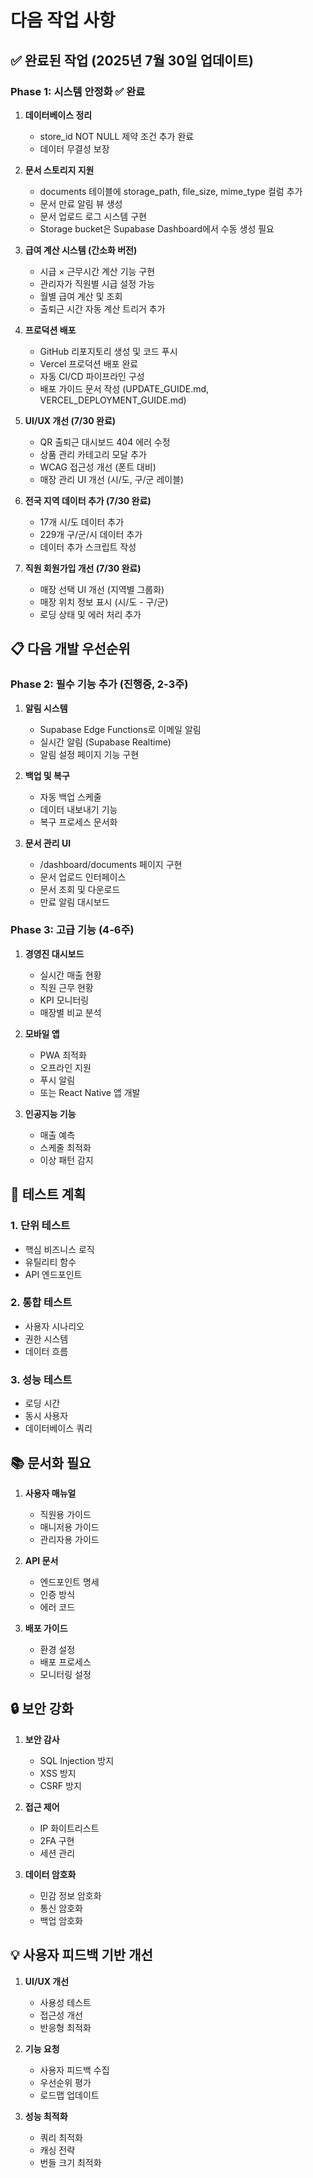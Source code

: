 # 다음 작업 사항

## ✅ 완료된 작업 (2025년 7월 30일 업데이트)

### Phase 1: 시스템 안정화 ✅ 완료

1. **데이터베이스 정리**
   - store_id NOT NULL 제약 조건 추가 완료
   - 데이터 무결성 보장

2. **문서 스토리지 지원**
   - documents 테이블에 storage_path, file_size, mime_type 컬럼 추가
   - 문서 만료 알림 뷰 생성
   - 문서 업로드 로그 시스템 구현
   - Storage bucket은 Supabase Dashboard에서 수동 생성 필요

3. **급여 계산 시스템 (간소화 버전)**
   - 시급 × 근무시간 계산 기능 구현
   - 관리자가 직원별 시급 설정 가능
   - 월별 급여 계산 및 조회
   - 출퇴근 시간 자동 계산 트리거 추가

4. **프로덕션 배포**
   - GitHub 리포지토리 생성 및 코드 푸시
   - Vercel 프로덕션 배포 완료
   - 자동 CI/CD 파이프라인 구성
   - 배포 가이드 문서 작성 (UPDATE_GUIDE.md, VERCEL_DEPLOYMENT_GUIDE.md)

5. **UI/UX 개선 (7/30 완료)**
   - QR 출퇴근 대시보드 404 에러 수정
   - 상품 관리 카테고리 모달 추가
   - WCAG 접근성 개선 (폰트 대비)
   - 매장 관리 UI 개선 (시/도, 구/군 레이블)

6. **전국 지역 데이터 추가 (7/30 완료)**
   - 17개 시/도 데이터 추가
   - 229개 구/군/시 데이터 추가
   - 데이터 추가 스크립트 작성

7. **직원 회원가입 개선 (7/30 완료)**
   - 매장 선택 UI 개선 (지역별 그룹화)
   - 매장 위치 정보 표시 (시/도 - 구/군)
   - 로딩 상태 및 에러 처리 추가

## 📋 다음 개발 우선순위

### Phase 2: 필수 기능 추가 (진행중, 2-3주)
1. **알림 시스템**
   - Supabase Edge Functions로 이메일 알림
   - 실시간 알림 (Supabase Realtime)
   - 알림 설정 페이지 기능 구현

2. **백업 및 복구**
   - 자동 백업 스케줄
   - 데이터 내보내기 기능
   - 복구 프로세스 문서화

3. **문서 관리 UI**
   - /dashboard/documents 페이지 구현
   - 문서 업로드 인터페이스
   - 문서 조회 및 다운로드
   - 만료 알림 대시보드

### Phase 3: 고급 기능 (4-6주)
1. **경영진 대시보드**
   - 실시간 매출 현황
   - 직원 근무 현황
   - KPI 모니터링
   - 매장별 비교 분석

2. **모바일 앱**
   - PWA 최적화
   - 오프라인 지원
   - 푸시 알림
   - 또는 React Native 앱 개발

3. **인공지능 기능**
   - 매출 예측
   - 스케줄 최적화
   - 이상 패턴 감지

## 🧪 테스트 계획

### 1. 단위 테스트
- 핵심 비즈니스 로직
- 유틸리티 함수
- API 엔드포인트

### 2. 통합 테스트
- 사용자 시나리오
- 권한 시스템
- 데이터 흐름

### 3. 성능 테스트
- 로딩 시간
- 동시 사용자
- 데이터베이스 쿼리

## 📚 문서화 필요

1. **사용자 매뉴얼**
   - 직원용 가이드
   - 매니저용 가이드
   - 관리자용 가이드

2. **API 문서**
   - 엔드포인트 명세
   - 인증 방식
   - 에러 코드

3. **배포 가이드**
   - 환경 설정
   - 배포 프로세스
   - 모니터링 설정

## 🔒 보안 강화

1. **보안 감사**
   - SQL Injection 방지
   - XSS 방지
   - CSRF 방지

2. **접근 제어**
   - IP 화이트리스트
   - 2FA 구현
   - 세션 관리

3. **데이터 암호화**
   - 민감 정보 암호화
   - 통신 암호화
   - 백업 암호화

## 💡 사용자 피드백 기반 개선

1. **UI/UX 개선**
   - 사용성 테스트
   - 접근성 개선
   - 반응형 최적화

2. **기능 요청**
   - 사용자 피드백 수집
   - 우선순위 평가
   - 로드맵 업데이트

3. **성능 최적화**
   - 쿼리 최적화
   - 캐싱 전략
   - 번들 크기 최적화